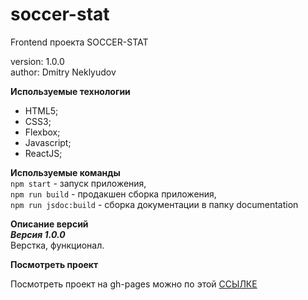 # soccer-stat

Frontend проекта SOCCER-STAT

version: 1.0.0  
author: Dmitry Neklyudov

**Используемые технологии**

- HTML5;
- CSS3;
- Flexbox;
- Javascript;
- ReactJS;

**Используемые команды**  
`npm start` - запуск приложения,  
`npm run build` - продакшен сборка приложения,  
`npm run jsdoc:build` - сборка документации в папку documentation

**Описание версий**  
**_Версия 1.0.0_**  
Верстка, функционал.

**Посмотреть проект**

Посмотреть проект на gh-pages можно по этой <a href="https://DNWD843.github.io/soccer-stat" target="_blank" rel="noreferrer noopener" >ССЫЛКЕ</a>
